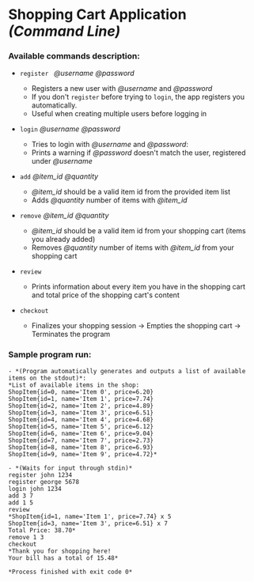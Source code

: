 # Shopping Cart Application *(Command Line)*

###  Available commands description:

- `register ` *@username* *@password*
  - Registers a new user with *@username* and *@password*
  - If you don't `register` before trying to `login`,
    the app registers you automatically.
  - Useful when creating multiple users before logging in
  
- `login` *@username* *@password*
  - Tries to login with *@username* and *@password*:
  - Prints a warning if *@password* doesn't match
    the user, registered under *@username*
      
- `add` *@item_id* *@quantity*
  - *@item_id* should be a valid item id from the provided item list
  - Adds *@quantity* number of items with *@item_id*
  
- `remove` *@item_id* *@quantity*
  - *@item_id* should be a valid item id from your shopping cart (items you already added)
  - Removes *@quantity* number of items with *@item_id* from your shopping cart
  
- `review`
  - Prints information about every item you have in the shopping cart
    and total price of the shopping cart's content
    
- `checkout`
  - Finalizes your shopping session -> Empties the shopping cart -> Terminates the program

### Sample program run:
```
- *(Program automatically generates and outputs a list of available items on the stdout)*:
*List of available items in the shop:
ShopItem{id=0, name='Item 0', price=6.20}
ShopItem{id=1, name='Item 1', price=7.74}
ShopItem{id=2, name='Item 2', price=4.89}
ShopItem{id=3, name='Item 3', price=6.51}
ShopItem{id=4, name='Item 4', price=4.68}
ShopItem{id=5, name='Item 5', price=6.12}
ShopItem{id=6, name='Item 6', price=9.04}
ShopItem{id=7, name='Item 7', price=2.73}
ShopItem{id=8, name='Item 8', price=6.93}
ShopItem{id=9, name='Item 9', price=4.72}*

- *(Waits for input through stdin)*
register john 1234
register george 5678
login john 1234
add 3 7
add 1 5
review
*ShopItem{id=1, name='Item 1', price=7.74} x 5
ShopItem{id=3, name='Item 3', price=6.51} x 7
Total Price: 38.70*
remove 1 3
checkout
*Thank you for shopping here!
Your bill has a total of 15.48*

*Process finished with exit code 0*
```
